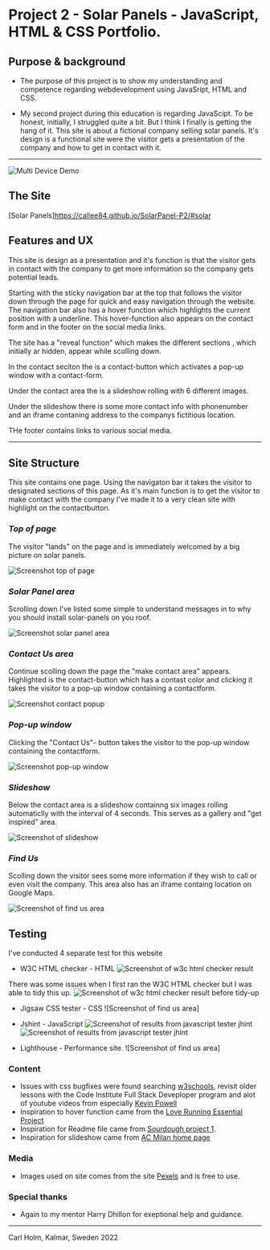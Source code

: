 # Project 2 - Solar Panels - JavaScript, HTML & CSS Portfolio.

## Purpose & background

* The purpose of this project is to show my understanding and competence regarding webdevelopment using JavaSript, HTML and CSS. 

* My second project during this education is regarding JavaScipt. To be honest, initially, I struggled quite a bit. But I think I finally is getting the hang of it.
This site is about a fictional company selling solar panels. It's design is a functional site were the visitor gets a presentation of the company and how to get in contact with it.

***

![Multi Device Demo](/assets/images/img-readme/solar-p-mockup.png)

## The Site
[Solar Panels]https://callee84.github.io/SolarPanel-P2/#solar

## Features and UX
This site is design as a presentation and it's function is that the visitor gets in contact with the company to get more information so the company gets potential leads.

Starting with the sticky navigation bar at the top that follows the visitor down through the page for quick and easy navigation through the website. The navigation bar also has a hover function which highlights the current position with a underline. This hover-function also appears on the contact form and in the footer on the social media links.

The site has a "reveal function" which makes the different sections , which initially ar hidden, appear while scolling down. 

In the contact seciton the is a contact-button which activates a pop-up window with a contact-form.

Under the contact area the is a slideshow rolling with 6 different images.

Under the slideshow there is some more contact info with phonenumber and an iframe contaning address to the companys fictitious location.

THe footer contains links to various social media.

***

## Site Structure

This site contains one page. Using the navigaton bar it takes the visitor to designated sections of this page. As it's main function is to get the visitor to make contact with the company I've made it to a very clean site with highlight on the contactbutton.

### *Top of page*
The visitor "lands" on the page and is immediately welcomed by a big picture on solar panels. 

![Screenshot top of page](/assets/images/img-readme/screen-home.png)

### *Solar Panel area*
Scrolling down I've listed some simple to understand messages in to why you should install solar-panels on you roof.

![Screenshot solar panel area](/assets/images/img-readme/screen-solar-p.png)

### *Contact Us area*
Continue scolling down the page the "make contact area" appears. Highlighted is the contact-button which has a contast color and clicking it takes the visitor to a pop-up window containing a contactform.

![Screenshot contact popup](/assets/images/img-readme/screen-contact.png)

### *Pop-up window*
Clicking the "Contact Us"- button takes the visitor to the pop-up window containing the contactform.

![Screenshot pop-up window](/assets/images/img-readme/sreen-popup.png)

### *Slideshow*
Below the contact area is a slideshow containng six images rolling automaticlly with the interval of 4 seconds. This serves as a gallery and "get inspired" area.

![Screenshot of slideshow](/assets/images/img-readme/screen-slide.png)

### *Find Us*
Scolling down the visitor sees some more information if they wish to call or even visit the company. This area also has an iframe containg location on Google Maps.

![Screenshot of find us area](/assets/images/img-readme/sceen-bottom.png)

## Testing

I've conducted 4 separate test for this website

* W3C HTML checker - HTML
![Screenshot of w3c html checker result](/assets/images/img-readme/screen-html-check.png)

There was some issues when I first ran the W3C HTML checker but I was able to tidy this up.
![Screenshot of w3c html checker result before tidy-up](/assets/images/img-readme/screen-html-error.png)

* Jigsaw CSS tester - CSS
![Screenshot of find us area]

* Jshint - JavaScript 
![Screenshot of results from javascript tester jhint](/assets/images/img-readme/screen-js-fade.png)
![Screenshot of results from javascript tester jhint](/assets/images/img-readme/screen-js-slide.png)



* Lighthouse - Performance site.
![Screenshot of find us area]


### Content
* Issues with css bugfixes were found searching [w3schools](https://www.w3schools.com/), revisit older lessons with the Code Institute Full Stack Deveploper program and alot of youtube videos from especially [Kevin Powell](https://www.youtube.com/kepowob)
* Inspiration to hover function came from the [Love Running Essential Project](https://callee84.github.io/love-running/)
* Inspiration for Readme file came from [Sourdough project 1](https://github.com/Callee84/sourdough). 
* Inspiration for slideshow came from [AC Milan home page](https://www.acmilan.com/en)

### Media
* Images used on site comes from the site [Pexels](https://www.pexels.com/) and is free to use.

### Special thanks
* Again to my mentor Harry Dhillon for exeptional help and guidance.

***

Carl Holm,
Kalmar, Sweden 
2022
